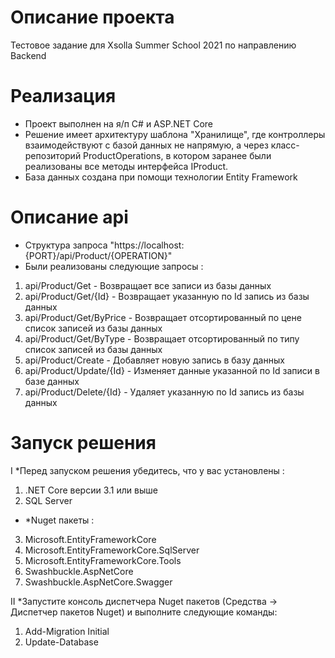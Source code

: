 # Описание проекта
Тестовое задание для Xsolla Summer School 2021 по направлению Backend 

# Реализация 
* Проект выполнен на я/п C# и ASP.NET Core
* Решение имеет архитектуру шаблона "Хранилище", где контроллеры взаимодействуют с базой данных не напрямую, а через класс-репозиторий ProductOperations, в котором заранее были реализованы все методы интерфейса IProduct. 
* База данных создана при помощи технологии Entity Framework

# Описание api
* Структура запроса "https://localhost:{PORT}/api/Product/{OPERATION}"
* Были реализованы следующие запросы : 
1) api/Product/Get - Возвращает все записи из базы данных
2) api/Product/Get/{Id} - Возвращает указанную по Id запись из базы данных
3) api/Product/Get/ByPrice - Возвращает отсортированный по цене список записей из базы данных
4) api/Product/Get/ByType - Возвращает отсортированный по типу список записей из базы данных
5) api/Product/Create - Добавляет новую запись в базу данных 
6) api/Product/Update/{Id} - Изменяет данные указанной по Id записи в базе данных
7) api/Product/Delete/{Id} - Удаляет указанную по Id запись из базы данных 

# Запуск решения
I *Перед запуском решения убедитесь, что у вас установлены :
1) .NET Core версии 3.1 или выше
2) SQL Server
* *Nuget пакеты :
3) Microsoft.EntityFrameworkCore
4) Microsoft.EntityFrameworkCore.SqlServer
5) Microsoft.EntityFrameworkCore.Tools
6) Swashbuckle.AspNetCore
7) Swashbuckle.AspNetCore.Swagger

II *Запустите консоль диспетчера Nuget пакетов (Средства -> Диспетчер пакетов Nuget) и выполните следующие команды:
1) Add-Migration Initial
2) Update-Database
